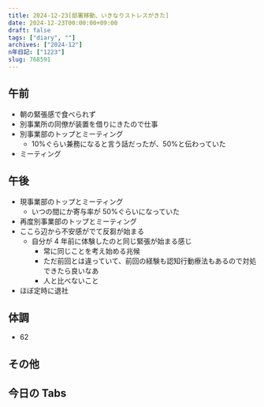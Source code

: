 ```yaml
---
title: 2024-12-23[部署移動、いきなりストレスがきた]
date: 2024-12-23T00:00:00+09:00
draft: false
tags: ["diary", ""]
archives: ["2024-12"]
n年日記: ["1223"]
slug: 768591
---
```


## 午前

- 朝の緊張感で食べられず
- 別事業所の同僚が装置を借りにきたので仕事
- 別事業部のトップとミーティング
  - 10%ぐらい兼務になると言う話だったが、50%と伝わっていた
- ミーティング

## 午後

- 現事業部のトップとミーティング
  - いつの間にか寄与率が 50%ぐらいになっていた
- 再度別事業部のトップとミーティング
- ここら辺から不安感がでて反芻が始まる
  - 自分が 4 年前に体験したのと同じ緊張が始まる感じ
    - 常に同じことを考え始める兆候
    - ただ前回とは違っていて、前回の経験も認知行動療法もあるので対処できたら良いなあ
    - 人と比べないこと
- ほぼ定時に退社

## 体調

- 62

## その他

## 今日の Tabs
